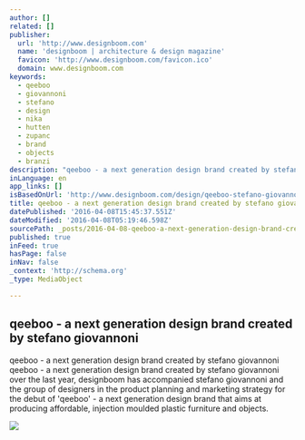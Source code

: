 ```yaml
---
author: []
related: []
publisher:
  url: 'http://www.designboom.com'
  name: 'designboom | architecture & design magazine'
  favicon: 'http://www.designboom.com/favicon.ico'
  domain: www.designboom.com
keywords:
  - qeeboo
  - giovannoni
  - stefano
  - design
  - nika
  - hutten
  - zupanc
  - brand
  - objects
  - branzi
description: "qeeboo - a next generation design brand created by stefano giovannoni qeeboo - a next generation design brand created by stefano giovannoni over the last year, designboom has accompanied stefano giovannoni and the group of designers in the product planning and marketing strategy for the debut of 'qeeboo' - a next generation design brand that aims at producing affordable, injection moulded plastic furniture and objects."
inLanguage: en
app_links: []
isBasedOnUrl: 'http://www.designboom.com/design/qeeboo-stefano-giovannoni-online-design-brand-04-06-2016/'
title: qeeboo - a next generation design brand created by stefano giovannoni
datePublished: '2016-04-08T15:45:37.551Z'
dateModified: '2016-04-08T05:19:46.598Z'
sourcePath: _posts/2016-04-08-qeeboo-a-next-generation-design-brand-created-by-stefano-g.md
published: true
inFeed: true
hasPage: false
inNav: false
_context: 'http://schema.org'
_type: MediaObject

---
```

<article style=""><h1>qeeboo - a next generation design brand created by stefano giovannoni</h1><p>qeeboo - a next generation design brand created by stefano giovannoni qeeboo - a next generation design brand created by stefano giovannoni over the last year, designboom has accompanied stefano giovannoni and the group of designers in the product planning and marketing strategy for the debut of 'qeeboo' - a next generation design brand that aims at producing affordable, injection moulded plastic furniture and objects.</p><img src="http://www.designboom.com/wp-content/uploads/2016/04/products-818x1137.jpg" /></article>